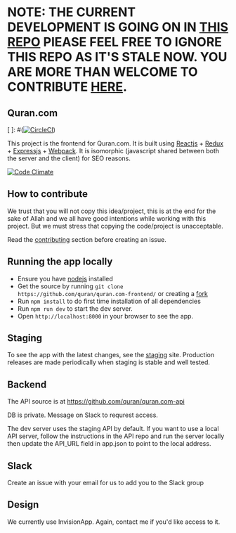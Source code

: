 # NOTE: THE CURRENT DEVELOPMENT IS GOING ON IN [THIS REPO](https://github.com/quran/quran.com-frontend-v2) PlEASE FEEL FREE TO IGNORE THIS REPO AS IT'S STALE NOW. YOU ARE MORE THAN WELCOME TO CONTRIBUTE [HERE](https://github.com/quran/quran.com-frontend-v2).

##  Quran.com 

[ ]: #([![CircleCI](https://circleci.com/gh/quran/quran.com-frontend.svg?style=svg)](https://circleci.com/gh/quran/common-components))

This project is the frontend for Quran.com. It is built using
[Reactjs] + [Redux] + [Expressjs] + [Webpack]. It is isomorphic (javascript shared
between both the server and the client) for SEO reasons.

[![Code Climate](https://codeclimate.com/github/quran/quran.com-frontend.png)](https://codeclimate.com/github/quran/quran.com-frontend)

## How to contribute
We trust that you will not copy this idea/project, this is at the end for the sake of Allah and we all have good intentions while working with this project. But we must stress that copying the code/project is unacceptable.

Read the [contributing] section before creating an issue.

## Running the app locally
- Ensure you have [nodejs] installed
- Get the source by running `git clone https://github.com/quran/quran.com-frontend/` or creating a [fork]
- Run `npm install` to do first time installation of all dependencies
- Run `npm run dev` to start the dev server. 
- Open `http://localhost:8000` in your browser to see the app.

## Staging
To see the app with the latest changes, see the [staging] site. Production releases are made periodically when staging is stable and well tested.

## Backend
The API source is at https://github.com/quran/quran.com-api

DB is private. Message on Slack to requrest access.

The dev server uses the staging API by default. If you want to use a local API server, follow the instructions in the API repo and run the server locally then update the API_URL field in app.json to point to the local address.

## Slack
Create an issue with your email for us to add you to the Slack group

## Design
We currently use InvisionApp. Again, contact me if you'd like access to it.


[Reactjs]: https://facebook.github.io/react/docs/getting-started.html
[Redux]: http://redux.js.org/
[styled-components]: http://styled-components.com
[Expressjs]: http://expressjs.com/en/starter/hello-world.html
[Webpack]: http://webpack.github.io/docs/what-is-webpack.html
[nodejs]: https://nodejs.org/en/
[contributing]: .github/CONTRIBUTING.md
[fork]: https://help.github.com/articles/fork-a-repo/
[staging]: https://staging.quran.com

